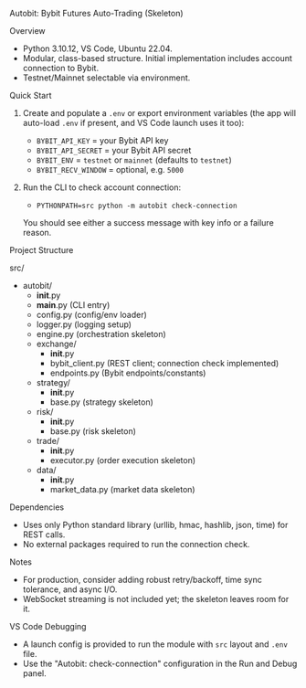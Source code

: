 Autobit: Bybit Futures Auto-Trading (Skeleton)

Overview

- Python 3.10.12, VS Code, Ubuntu 22.04.
- Modular, class-based structure. Initial implementation includes account connection to Bybit.
- Testnet/Mainnet selectable via environment.

Quick Start

1) Create and populate a `.env` or export environment variables (the app will auto-load `.env` if present, and VS Code launch uses it too):

   - `BYBIT_API_KEY` = your Bybit API key
   - `BYBIT_API_SECRET` = your Bybit API secret
   - `BYBIT_ENV` = `testnet` or `mainnet` (defaults to `testnet`)
   - `BYBIT_RECV_WINDOW` = optional, e.g. `5000`

2) Run the CLI to check account connection:

   - `PYTHONPATH=src python -m autobit check-connection`

   You should see either a success message with key info or a failure reason.

Project Structure

src/
- autobit/
  - __init__.py
  - __main__.py               (CLI entry)
  - config.py                 (config/env loader)
  - logger.py                 (logging setup)
  - engine.py                 (orchestration skeleton)
  - exchange/
    - __init__.py
    - bybit_client.py         (REST client; connection check implemented)
    - endpoints.py            (Bybit endpoints/constants)
  - strategy/
    - __init__.py
    - base.py                 (strategy skeleton)
  - risk/
    - __init__.py
    - base.py                 (risk skeleton)
  - trade/
    - __init__.py
    - executor.py             (order execution skeleton)
  - data/
    - __init__.py
    - market_data.py          (market data skeleton)

Dependencies

- Uses only Python standard library (urllib, hmac, hashlib, json, time) for REST calls.
- No external packages required to run the connection check.

Notes

- For production, consider adding robust retry/backoff, time sync tolerance, and async I/O.
- WebSocket streaming is not included yet; the skeleton leaves room for it.

VS Code Debugging

- A launch config is provided to run the module with `src` layout and `.env` file.
- Use the "Autobit: check-connection" configuration in the Run and Debug panel.
